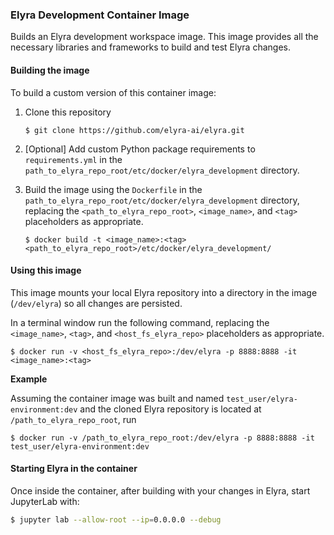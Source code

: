 <!--
{% comment %}
Copyright 2018-2023 Elyra Authors

Licensed under the Apache License, Version 2.0 (the "License");
you may not use this file except in compliance with the License.
You may obtain a copy of the License at

http://www.apache.org/licenses/LICENSE-2.0

Unless required by applicable law or agreed to in writing, software
distributed under the License is distributed on an "AS IS" BASIS,
WITHOUT WARRANTIES OR CONDITIONS OF ANY KIND, either express or implied.
See the License for the specific language governing permissions and
limitations under the License.
{% endcomment %}
-->

### Elyra Development Container Image

Builds an Elyra development workspace image. This image provides all the necessary libraries and frameworks to build and test
Elyra changes. 

#### Building the image

To build a custom version of this container image:
1. Clone this repository
   ```
   $ git clone https://github.com/elyra-ai/elyra.git
   ```
1. [Optional] Add custom Python package requirements to `requirements.yml` in the `path_to_elyra_repo_root/etc/docker/elyra_development` directory.

1. Build the image using the `Dockerfile` in the `path_to_elyra_repo_root/etc/docker/elyra_development` directory, replacing the `<path_to_elyra_repo_root>`, `<image_name>`, and `<tag>` placeholders as appropriate.
   ```
   $ docker build -t <image_name>:<tag> <path_to_elyra_repo_root>/etc/docker/elyra_development/
   ``` 

#### Using this image
This image mounts your local Elyra repository into a directory in the image (`/dev/elyra`) so all changes are persisted. 

In a terminal window run the following command, replacing the `<image_name>`, `<tag>`, and `<host_fs_elyra_repo>` placeholders as appropriate.

```
$ docker run -v <host_fs_elyra_repo>:/dev/elyra -p 8888:8888 -it <image_name>:<tag>
```

**Example**

Assuming the container image was built and named `test_user/elyra-environment:dev` and 
the cloned Elyra repository is located at `/path_to_elyra_repo_root`, run

```
$ docker run -v /path_to_elyra_repo_root:/dev/elyra -p 8888:8888 -it test_user/elyra-environment:dev
```

#### Starting Elyra in the container
Once inside the container, after building with your changes in Elyra, start JupyterLab with:
```bash
$ jupyter lab --allow-root --ip=0.0.0.0 --debug
```

